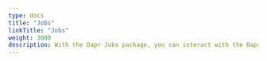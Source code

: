 ```yaml
---
type: docs
title: "Jobs"
linkTitle: "Jobs"
weight: 3000
description: With the Dapr Jobs package, you can interact with the Dapr Jobs APIs from a Java application to trigger future operations to run according to a predefined schedule with an optional payload. To get started, walk through the [Dapr Jobs]({{% ref java-jobs-howto.md %}}) how-to guide.
---
```

